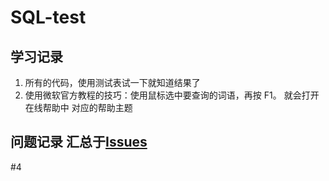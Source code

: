 # SQL-test 

## 学习记录 

1. 所有的代码，使用测试表试一下就知道结果了 
2. 使用微软官方教程的技巧：使用鼠标选中要查询的词语，再按 F1。 就会打开 在线帮助中 对应的帮助主题

## 问题记录 汇总于[Issues](https://github.com/lpd743663/SQL-test/issues) 


#4
